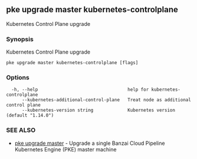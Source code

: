 ## pke upgrade master kubernetes-controlplane

Kubernetes Control Plane upgrade

### Synopsis

Kubernetes Control Plane upgrade

```
pke upgrade master kubernetes-controlplane [flags]
```

### Options

```
  -h, --help                                  help for kubernetes-controlplane
      --kubernetes-additional-control-plane   Treat node as additional control plane
      --kubernetes-version string             Kubernetes version (default "1.14.0")
```

### SEE ALSO

* [pke upgrade master](pke_upgrade_master.md)	 - Upgrade a single Banzai Cloud Pipeline Kubernetes Engine (PKE) master machine


